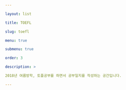 ```yaml
---

layout: list

title: TOEFL

slug: toefl

menu: true

submenu: true

order: 3

description: >

2018년 여름방학, 토플공부를 하면서 공부일지를 작성하는 공간입니다.

---
```

